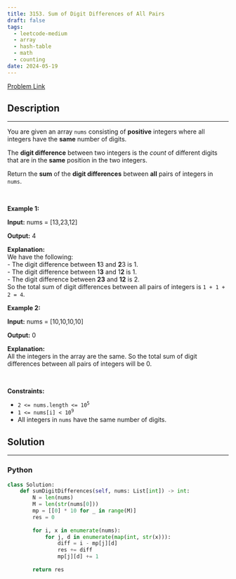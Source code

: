 ```yaml
---
title: 3153. Sum of Digit Differences of All Pairs
draft: false
tags: 
  - leetcode-medium
  - array
  - hash-table
  - math
  - counting
date: 2024-05-19
---
```


[Problem Link](https://leetcode.com/problems/sum-of-digit-differences-of-all-pairs/)

## Description

---
<p>You are given an array <code>nums</code> consisting of <strong>positive</strong> integers where all integers have the <strong>same</strong> number of digits.</p>

<p>The <strong>digit difference</strong> between two integers is the <em>count</em> of different digits that are in the <strong>same</strong> position in the two integers.</p>

<p>Return the <strong>sum</strong> of the <strong>digit differences</strong> between <strong>all</strong> pairs of integers in <code>nums</code>.</p>

<p>&nbsp;</p>
<p><strong class="example">Example 1:</strong></p>

<div class="example-block">
<p><strong>Input:</strong> <span class="example-io">nums = [13,23,12]</span></p>

<p><strong>Output:</strong> 4</p>

<p><strong>Explanation:</strong><br />
We have the following:<br />
- The digit difference between <strong>1</strong>3 and <strong>2</strong>3 is 1.<br />
- The digit difference between 1<strong>3</strong> and 1<strong>2</strong> is 1.<br />
- The digit difference between <strong>23</strong> and <strong>12</strong> is 2.<br />
So the total sum of digit differences between all pairs of integers is <code>1 + 1 + 2 = 4</code>.</p>
</div>

<p><strong class="example">Example 2:</strong></p>

<div class="example-block">
<p><strong>Input:</strong> <span class="example-io">nums = [10,10,10,10]</span></p>

<p><strong>Output:</strong> <span class="example-io">0</span></p>

<p><strong>Explanation:</strong><br />
All the integers in the array are the same. So the total sum of digit differences between all pairs of integers will be 0.</p>
</div>

<p>&nbsp;</p>
<p><strong>Constraints:</strong></p>

<ul>
	<li><code>2 &lt;= nums.length &lt;= 10<sup>5</sup></code></li>
	<li><code>1 &lt;= nums[i] &lt; 10<sup>9</sup></code></li>
	<li>All integers in <code>nums</code> have the same number of digits.</li>
</ul>


## Solution

---
### Python
``` py title='sum-of-digit-differences-of-all-pairs'
class Solution:
    def sumDigitDifferences(self, nums: List[int]) -> int:
        N = len(nums)
        M = len(str(nums[0]))
        mp = [[0] * 10 for _ in range(M)]
        res = 0
        
        for i, x in enumerate(nums):
            for j, d in enumerate(map(int, str(x))):
                diff = i - mp[j][d]    
                res += diff
                mp[j][d] += 1
            
        return res
```

